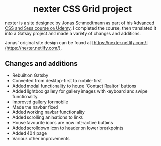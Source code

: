 <h1 align="center">
  nexter CSS Grid project
</h1>

nexter is a site designed by Jonas Schmedtmann as part of his [Advanced CSS and Sass course on Udemy](https://www.udemy.com/course/advanced-css-and-sass/). I completed the course, then translated it into a Gatsby project and made a variety of changes and additions.

Jonas' original site design can be found at [https://nexter.netlify.com/](https://nexter.netlify.com/).

<h2>Changes and additions</h2>

* Rebuilt on Gatsby
* Converted from desktop-first to mobile-first
* Added modal functionality to house 'Contact Realtor' buttons
* Added lightbox gallery for gallery images with keyboard and swipe functionality.
* Improved gallery for mobile
* Made the navbar fixed
* Added working navbar functionality
* Added scrolling animations to links
* House favourite icons are now interactive buttons
* Added scrolldown icon to header on lower breakpoints
* Added 404 page
* Various other improvements